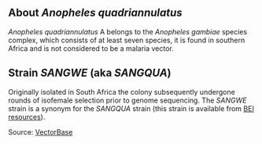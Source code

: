 About *Anopheles quadriannulatus*
---------------------------------

*Anopheles quadriannulatus* A belongs to the *Anopheles gambiae* species
complex, which consists of at least seven species, it is found in
southern Africa and is not considered to be a malaria vector.

Strain *SANGWE* (aka *SANGQUA*)
-------------------------------

Originally isolated in South Africa the colony subsequently undergone
rounds of isofemale selection prior to genome sequencing. The *SANGWE*
strain is a synonym for the *SANGQUA* strain (this strain is available
from [BEI resources](https://www.beiresources.org)).

Source:
[VectorBase](https://www.vectorbase.org/organisms/anopheles-quadriannulatus)
